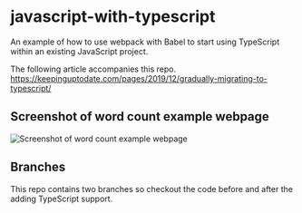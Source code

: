 # javascript-with-typescript
An example of how to use webpack with Babel to start using TypeScript within an existing JavaScript project.


The following article accompanies this repo.
https://keepinguptodate.com/pages/2019/12/gradually-migrating-to-typescript/

## Screenshot of word count example webpage
![Screenshot of word count example webpage](https://raw.githubusercontent.com/JonUK/javasript-with-typescript/master/design/word-count.png)

## Branches
This repo contains two branches so checkout the code before and after the adding TypeScript support.




